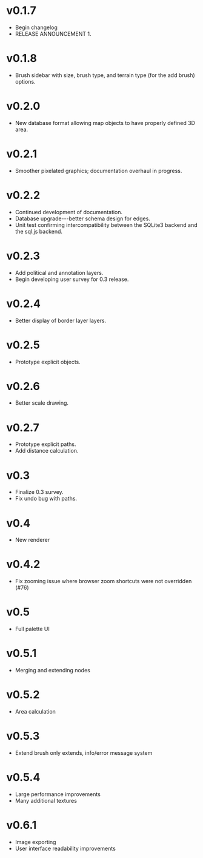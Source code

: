 # v0.1.7
* Begin changelog
* RELEASE ANNOUNCEMENT 1.

# v0.1.8
* Brush sidebar with size, brush type, and terrain type (for the add brush) options.

# v0.2.0
* New database format allowing map objects to have properly defined 3D area.

# v0.2.1
* Smoother pixelated graphics; documentation overhaul in progress.

# v0.2.2
* Continued development of documentation.
* Database upgrade---better schema design for edges.
* Unit test confirming intercompatibility between the SQLite3 backend and the sql.js backend.

# v0.2.3
* Add political and annotation layers.
* Begin developing user survey for 0.3 release.

# v0.2.4
* Better display of border layer layers.

# v0.2.5
* Prototype explicit objects.

# v0.2.6
* Better scale drawing.

# v0.2.7
* Prototype explicit paths.
* Add distance calculation.

# v0.3
* Finalize 0.3 survey.
* Fix undo bug with paths.

# v0.4
* New renderer

# v0.4.2
* Fix zooming issue where browser zoom shortcuts were not overridden (#76)

# v0.5
* Full palette UI

# v0.5.1
* Merging and extending nodes

# v0.5.2
* Area calculation

# v0.5.3
* Extend brush only extends, info/error message system

# v0.5.4
* Large performance improvements
* Many additional textures

# v0.6.1
* Image exporting
* User interface readability improvements
